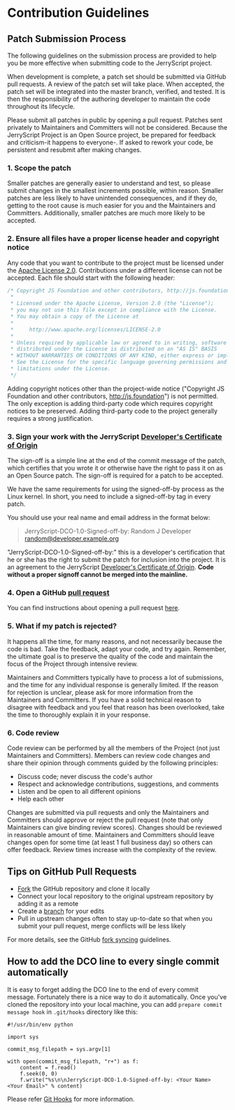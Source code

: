 # Contribution Guidelines
## Patch Submission Process

The following guidelines on the submission process are provided to help you be more effective when submitting code to the JerryScript project.

When development is complete, a patch set should be submitted via GitHub pull requests. A review of the patch set will take place. When accepted, the patch set will be integrated into the master branch, verified, and tested. It is then the responsibility of the authoring developer to maintain the code throughout its lifecycle.

Please submit all patches in public by opening a pull request. Patches sent privately to Maintainers and Committers will not be considered. Because the JerryScript Project is an Open Source project, be prepared for feedback and criticism-it happens to everyone-. If asked to rework your code, be persistent and resubmit after making changes.

### 1. Scope the patch

Smaller patches are generally easier to understand and test, so please submit changes in the smallest increments possible, within reason. Smaller patches are less likely to have unintended consequences, and if they do, getting to the root cause is much easier for you and the Maintainers and Committers. Additionally, smaller patches are much more likely to be accepted.

### 2. Ensure all files have a proper license header and copyright notice

Any code that you want to contribute to the project must be licensed under the [Apache License 2.0](LICENSE). Contributions under a different license can not be accepted. Each file should start with the following header:

```c
/* Copyright JS Foundation and other contributors, http://js.foundation
 *
 * Licensed under the Apache License, Version 2.0 (the "License");
 * you may not use this file except in compliance with the License.
 * You may obtain a copy of the License at
 *
 *     http://www.apache.org/licenses/LICENSE-2.0
 *
 * Unless required by applicable law or agreed to in writing, software
 * distributed under the License is distributed on an "AS IS" BASIS
 * WITHOUT WARRANTIES OR CONDITIONS OF ANY KIND, either express or implied.
 * See the License for the specific language governing permissions and
 * limitations under the License.
 */
```

Adding copyright notices other than the project-wide notice ("Copyright JS Foundation and other contributors, http://js.foundation") is not permitted. The only exception is adding third-party code which requires copyright notices to be preserved. Adding third-party code to the project generally requires a strong justification.

### 3. Sign your work with the JerryScript [Developer's Certificate of Origin](DCO.md)

The sign-off is a simple line at the end of the commit message of the patch, which certifies that you wrote it or otherwise have the right to pass it on as an Open Source patch. The sign-off is required for a patch to be accepted.

We have the same requirements for using the signed-off-by process as the Linux kernel.
In short, you need to include a signed-off-by tag in every patch.

You should use your real name and email address in the format below:

> JerryScript-DCO-1.0-Signed-off-by: Random J Developer random@developer.example.org

"JerryScript-DCO-1.0-Signed-off-by:" this is a developer's certification that he or she has the right to submit the patch for inclusion into the project. It is an agreement to the JerryScript [Developer's Certificate of Origin](DCO.md). **Code without a proper signoff cannot be merged into the mainline.**

### 4. Open a GitHub [pull request](https://github.com/jerryscript-project/jerryscript/pulls)

You can find instructions about opening a pull request [here](https://help.github.com/articles/creating-a-pull-request).

### 5. What if my patch is rejected?

It happens all the time, for many reasons, and not necessarily because the code is bad. Take the feedback, adapt your code, and try again. Remember, the ultimate goal is to preserve the quality of the code and maintain the focus of the Project through intensive review.

Maintainers and Committers typically have to process a lot of submissions, and the time for any individual response is generally limited. If the reason for rejection is unclear, please ask for more information from the Maintainers and Committers.
If you have a solid technical reason to disagree with feedback and you feel that reason has been overlooked, take the time to thoroughly explain it in your response.

### 6. Code review

Code review can be performed by all the members of the Project (not just Maintainers and Committers). Members can review code changes and share their opinion through comments guided by the following principles:
* Discuss code; never discuss the code's author
* Respect and acknowledge contributions, suggestions, and comments
* Listen and be open to all different opinions
* Help each other

Changes are submitted via pull requests and only the Maintainers and Committers should approve or reject the pull request (note that only Maintainers can give binding review scores).
Changes should be reviewed in reasonable amount of time. Maintainers and Committers should leave changes open for some time (at least 1 full business day) so others can offer feedback. Review times increase with the complexity of the review.

## Tips on GitHub Pull Requests

* [Fork](https://guides.github.com/activities/forking) the GitHub repository and clone it locally
* Connect your local repository to the original upstream repository by adding it as a remote
* Create a [branch](https://guides.github.com/introduction/flow) for your edits
* Pull in upstream changes often to stay up-to-date so that when you submit your pull request, merge conflicts will be less likely

For more details, see the GitHub [fork syncing](https://help.github.com/articles/syncing-a-fork) guidelines.

## How to add the DCO line to every single commit automatically

It is easy to forget adding the DCO line to the end of every commit message. Fortunately there is a nice way to do it automatically. Once you've cloned the repository into your local machine, you can add `prepare commit message hook` in `.git/hooks` directory like this:

```
#!/usr/bin/env python

import sys

commit_msg_filepath = sys.argv[1]

with open(commit_msg_filepath, "r+") as f:
	content = f.read()
	f.seek(0, 0)
	f.write("%s\n\nJerryScript-DCO-1.0-Signed-off-by: <Your Name> <Your Email>" % content)
```

Please refer [Git Hooks](http://git-scm.com/book/en/v2/Customizing-Git-Git-Hooks) for more information.

